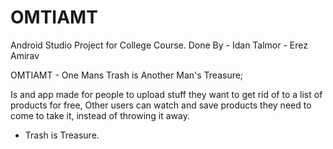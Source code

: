 # OMTIAMT

Android Studio Project for College Course.
Done By - Idan Talmor
        - Erez Amirav
     
     
OMTIAMT - One Mans Trash is Another Man's Treasure;

Is and app made for people to upload stuff they want to get rid of to a list of products for free,
Other users can watch and save products they need to come to take it, instead of throwing it away.
- Trash is Treasure.
